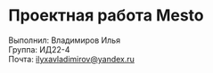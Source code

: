 # Проектная работа Mesto

Выполнил: Владимиров Илья    
Группа: ИД22-4    
Почта: ilyxavladimirov@yandex.ru
